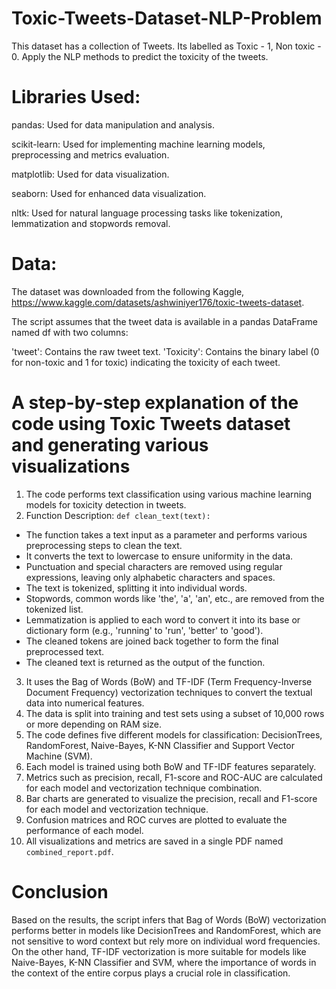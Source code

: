 # Toxic-Tweets-Dataset-NLP-Problem
This dataset has a collection of Tweets. Its labelled as Toxic - 1, Non toxic - 0. Apply the NLP  methods to predict the toxicity of the tweets.

# Libraries Used:

pandas: Used for data manipulation and analysis.

scikit-learn: Used for implementing machine learning models, preprocessing and metrics evaluation.

matplotlib: Used for data visualization.

seaborn: Used for enhanced data visualization.

nltk: Used for natural language processing tasks like tokenization, lemmatization and stopwords removal.

# Data:

The dataset was downloaded from the following Kaggle, https://www.kaggle.com/datasets/ashwiniyer176/toxic-tweets-dataset.

The script assumes that the tweet data is available in a pandas DataFrame named df with two columns:

'tweet': Contains the raw tweet text.
'Toxicity': Contains the binary label (0 for non-toxic and 1 for toxic) indicating the toxicity of each tweet.

# A step-by-step explanation of the code using Toxic Tweets dataset and generating various visualizations
1. The code performs text classification using various machine learning models for toxicity detection in tweets.
2. Function Description:
`def clean_text(text):`
- The function takes a text input as a parameter and performs various preprocessing steps to clean the text.
- It converts the text to lowercase to ensure uniformity in the data.
- Punctuation and special characters are removed using regular expressions, leaving only alphabetic characters and spaces.
- The text is tokenized, splitting it into individual words.
- Stopwords, common words like 'the', 'a', 'an', etc., are removed from the tokenized list.
- Lemmatization is applied to each word to convert it into its base or dictionary form (e.g., 'running' to 'run', 'better' to 'good').
- The cleaned tokens are joined back together to form the final preprocessed text.
- The cleaned text is returned as the output of the function.
3. It uses the Bag of Words (BoW) and TF-IDF (Term Frequency-Inverse Document Frequency) vectorization techniques to convert the textual data into numerical features.
4. The data is split into training and test sets using a subset of 10,000 rows or more depending on RAM size.
5. The code defines five different models for classification: DecisionTrees, RandomForest, Naive-Bayes, K-NN Classifier and Support Vector Machine (SVM).
6. Each model is trained using both BoW and TF-IDF features separately.
7. Metrics such as precision, recall, F1-score and ROC-AUC are calculated for each model and vectorization technique combination.
8. Bar charts are generated to visualize the precision, recall and F1-score for each model and vectorization technique.
9. Confusion matrices and ROC curves are plotted to evaluate the performance of each model.
10. All visualizations and metrics are saved in a single PDF named `combined_report.pdf`.
  
# Conclusion
Based on the results, the script infers that Bag of Words (BoW) vectorization performs better in models like DecisionTrees and RandomForest, which are not sensitive to word context but rely more on individual word frequencies. On the other hand, TF-IDF vectorization is more suitable for models like Naive-Bayes, K-NN Classifier and SVM, where the importance of words in the context of the entire corpus plays a crucial role in classification.

